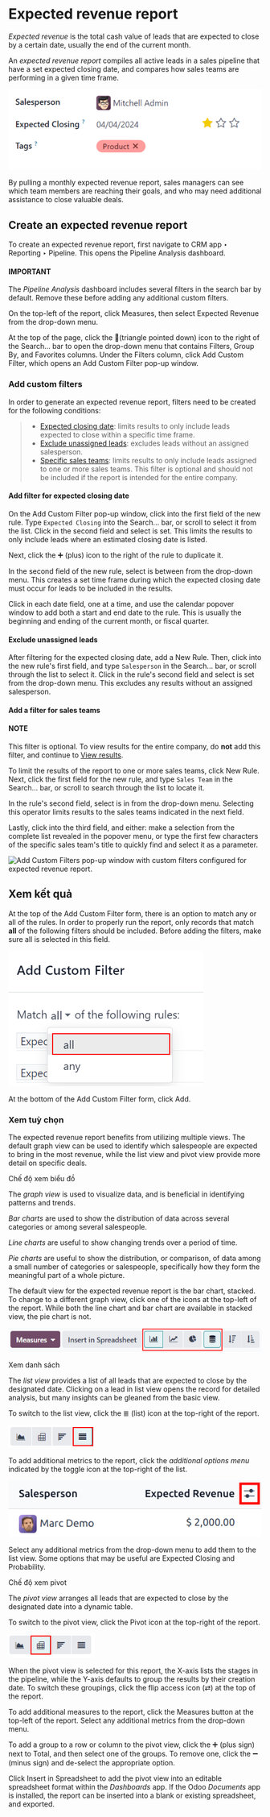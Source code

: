 # Expected revenue report

*Expected revenue* is the total cash value of leads that are expected to close by a certain date,
usually the end of the current month.

An *expected revenue report* compiles all active leads in a sales pipeline that have a set expected
closing date, and compares how sales teams are performing in a given time frame.

![Close up of the expected closing date on a lead in the CRM app.](expected_revenue_report/expected-revenue-closing.png)

By pulling a monthly expected revenue report, sales managers can see which team members are reaching
their goals, and who may need additional assistance to close valuable deals.

## Create an expected revenue report

To create an expected revenue report, first navigate to CRM app ‣ Reporting ‣
Pipeline. This opens the Pipeline Analysis dashboard.

#### IMPORTANT
The *Pipeline Analysis* dashboard includes several filters in the search bar by default. Remove
these before adding any additional custom filters.

On the top-left of the report, click Measures, then select Expected Revenue
from the drop-down menu.

At the top of the page, click the 🔻(triangle pointed down) icon to the right of the
Search... bar to open the drop-down menu that contains Filters,
Group By, and Favorites columns. Under the Filters column, click
Add Custom Filter, which opens an Add Custom Filter pop-up window.

<a id="expected-revenue-report-custom-filters"></a>

### Add custom filters

In order to generate an expected revenue report, filters need to be created for the following
conditions:

> - [Expected closing date](#expected-revenue-report-closing-date): limits results to only
>   include leads expected to close within a specific time frame.
> - [Exclude unassigned leads](#expected-revenue-report-unassigned-leads): excludes leads
>   without an assigned salesperson.
> - [Specific sales teams](#expected-revenue-report-sales-team): limits results to only include
>   leads assigned to one or more sales teams. This filter is optional and should not be included if
>   the report is intended for the entire company.

<a id="expected-revenue-report-closing-date"></a>

#### Add filter for expected closing date

On the Add Custom Filter pop-up window, click into the first field of the new rule.
Type `Expected Closing` into the Search... bar, or scroll to select it from the list.
Click in the second field and select is set. This limits the results to only include
leads where an estimated closing date is listed.

Next, click the ➕ (plus) icon to the right of the rule to duplicate it.

In the second field of the new rule, select is between from the drop-down menu. This
creates a set time frame during which the expected closing date must occur for leads to be included
in the results.

Click in each date field, one at a time, and use the calendar popover window to add both a start and
end date to the rule. This is usually the beginning and ending of the current month, or fiscal
quarter.

<a id="expected-revenue-report-unassigned-leads"></a>

#### Exclude unassigned leads

After filtering for the expected closing date, add a New Rule. Then, click into the new
rule's first field, and type `Salesperson` in the Search... bar, or scroll through the
list to select it. Click in the rule's second field and select is set from the drop-down
menu. This excludes any results without an assigned salesperson.

<a id="expected-revenue-report-sales-team"></a>

#### Add a filter for sales teams

#### NOTE
This filter is optional. To view results for the entire company, do **not** add this filter, and
continue to [View results](#expected-revenue-report-view-results).

To limit the results of the report to one or more sales teams, click New Rule. Next,
click the first field for the new rule, and type `Sales Team` in the Search... bar, or
scroll to search through the list to locate it.

In the rule's second field, select is in from the drop-down menu. Selecting this
operator limits results to the sales teams indicated in the next field.

Lastly, click into the third field, and either: make a selection from the complete list revealed in
the popover menu, or type the first few characters of the specific sales team's title to quickly
find and select it as a parameter.

![Add Custom Filters pop-up window with custom filters configured for expected revenue
report.](expected_revenue_report/custom-filters.png)

<a id="expected-revenue-report-view-results"></a>

## Xem kết quả

At the top of the Add Custom Filter form, there is an option to match any or
all of the rules. In order to properly run the report, only records that match **all**
of the following filters should be included. Before adding the filters, make sure all is
selected in this field.

![Emphasis on the match all filters option on the Add Custom Filter pop-up window.](expected_revenue_report/match-all-filters.png)

At the bottom of the Add Custom Filter form, click Add.

### Xem tuỳ chọn

The expected revenue report benefits from utilizing multiple views. The default graph view can be
used to identify which salespeople are expected to bring in the most revenue, while the list view
and pivot view provide more detail on specific deals.

Chế độ xem biểu đồ

The *graph view* is used to visualize data, and is beneficial in identifying patterns and
trends.

*Bar charts* are used to show the distribution of data across several categories or among
several salespeople.

*Line charts* are useful to show changing trends over a period of time.

*Pie charts* are useful to show the distribution, or comparison, of data among a small number
of categories or salespeople, specifically how they form the meaningful part of a whole
picture.

The default view for the expected revenue report is the bar chart, stacked. To change to a
different graph view, click one of the icons at the top-left of the report. While both the
line chart and bar chart are available in stacked view, the pie chart is not.

![Close up view of the graph icons on the Pipeline analysis report in the CRM app.](expected_revenue_report/graph-view-icons.png)

Xem danh sách

The *list view* provides a list of all leads that are expected to close by the designated
date. Clicking on a lead in list view opens the record for detailed analysis, but many
insights can be gleaned from the basic view.

To switch to the list view, click the ≣ (list) icon at the top-right of the
report.

![Close up of the list view icon in the CRM app.](expected_revenue_report/list-icon.png)

To add additional metrics to the report, click the *additional options menu* indicated by the
toggle icon at the top-right of the list.

![Close up of the toggle icon in the CRM app.](expected_revenue_report/toggle-icon.png)

Select any additional metrics from the drop-down menu to add them to the list view. Some
options that may be useful are Expected Closing and Probability.

Chế độ xem pivot

The *pivot view* arranges all leads that are expected to close by the designated date into a
dynamic table.

To switch to the pivot view, click the Pivot icon at the top-right of the report.

![Close up of the pivot view icon in the CRM app.](expected_revenue_report/pivot-view-icon.png)

When the pivot view is selected for this report, the X-axis lists the stages in
the pipeline, while the Y-axis defaults to group the results by their creation date. To switch
these groupings, click the flip access icon (⇄) at the top of the report.

To add additional measures to the report, click the Measures button at the
top-left of the report. Select any additional metrics from the drop-down menu.

To add a group to a row or column to the pivot view, click the ➕ (plus sign) next
to Total, and then select one of the groups. To remove one, click the
➖ (minus sign) and de-select the appropriate option.

Click Insert in Spreadsheet to add the pivot view into an editable spreadsheet
format within the *Dashboards* app. If the Odoo *Documents* app is installed, the report can
be inserted into a blank or existing spreadsheet, and exported.
